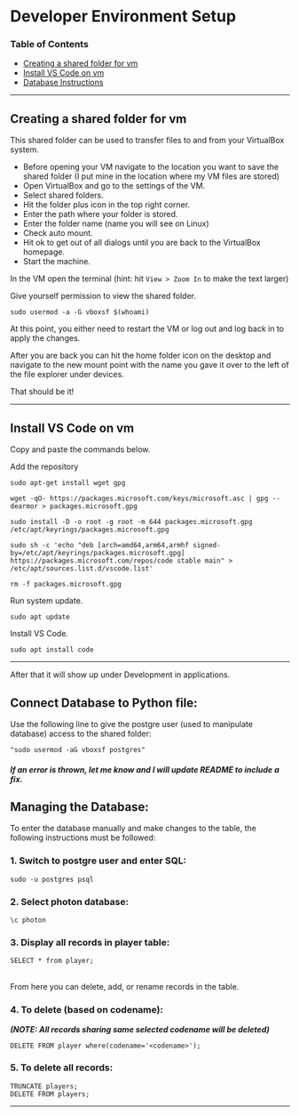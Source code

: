 # Developer Environment Setup

### Table of Contents
- [Creating a shared folder for vm](#creating-a-shared-folder-for-vm)
- [Install VS Code on vm](#install-vs-code-on-vm)
- [Database Instructions](#connect-database-to-python-file)

---

## Creating a shared folder for vm
This shared folder can be used to transfer files to and from your VirtualBox system.

- Before opening your VM navigate to the location you want to save the shared folder (I put mine in the location where my VM files are stored) 
- Open VirtualBox and go to the settings of the VM.
- Select shared folders.
- Hit the folder plus icon in the top right corner.
- Enter the path where your folder is stored.
- Enter the folder name (name you will see on Linux)
- Check auto mount.
- Hit ok to get out of all dialogs until you are back to the VirtualBox homepage.
- Start the machine.

In the VM open the terminal (hint: hit `View > Zoom In` to make the text larger)

Give yourself permission to view the shared folder.
```
sudo usermod -a -G vboxsf $(whoami)
```

At this point, you either need to restart the VM or log out and log back in to apply the changes.

After you are back you can hit the home folder icon on the desktop and navigate to the new mount point with the name you gave it over to the left of the file explorer under devices.

That should be it!

---

## Install VS Code on vm

Copy and paste the commands below.

Add the repository 
```
sudo apt-get install wget gpg
```

```
wget -qO- https://packages.microsoft.com/keys/microsoft.asc | gpg --dearmor > packages.microsoft.gpg
```

```
sudo install -D -o root -g root -m 644 packages.microsoft.gpg /etc/apt/keyrings/packages.microsoft.gpg
```

```
sudo sh -c 'echo "deb [arch=amd64,arm64,armhf signed-by=/etc/apt/keyrings/packages.microsoft.gpg] https://packages.microsoft.com/repos/code stable main" > /etc/apt/sources.list.d/vscode.list'
```

```
rm -f packages.microsoft.gpg
```

Run system update.
```
sudo apt update
```

Install VS Code.
```
sudo apt install code
```
---

After that it will show up under Development in applications.

## Connect Database to Python file:
Use the following line to give the postgre user (used to manipulate database) access to the shared folder:

    "sudo usermod -aG vboxsf postgres"


#### _If an error is thrown, let me know and I will update README to include a fix._
## Managing the Database:
To enter the database manually and make changes to the table, the following instructions must be followed:

### 1. Switch to postgre user and enter SQL:

```
sudo -u postgres psql
```
### 2. Select photon database:

```
\c photon
```

### 3. Display all records in player table:

```
SELECT * from player;
```

<br/> From here you can delete, add, or rename records in the table.

### 4. To delete (based on codename):
**_(NOTE: All records sharing same selected codename will be deleted)_**

```
DELETE FROM player where(codename='<codename>');
```

### 5. To delete all records:

```
TRUNCATE players;
DELETE FROM players;
```

---
